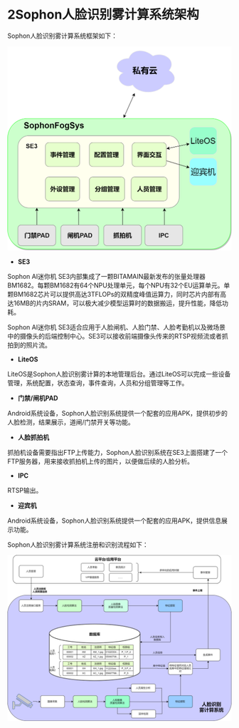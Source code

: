 # 2Sophon人脸识别雾计算系统架构

Sophon人脸识别雾计算系统框架如下：

![](../../imgs/SophonFog私有云架构.png)



- **SE3**

Sophon AI迷你机 SE3内部集成了一颗BITAMAIN最新发布的张量处理器BM1682。每颗BM1682有64个NPU处理单元，每个NPU有32个EU运算单元。单颗BM1682芯片可以提供高达3TFLOPs的双精度峰值运算力，同时芯片内部有高达16MB的片内SRAM，可以极大减少模型运算时的数据搬运，提升性能，降低功耗。

Sophon AI迷你机 SE3适合应用于人脸闸机、人脸门禁、人脸考勤机以及微场景中的摄像头的后端控制中心。SE3可以接收前端摄像头传来的RTSP视频流或者抓拍到的照片流。

- **LiteOS**

LiteOS是Sophon人脸识别雾计算的本地管理后台。通过LiteOS可以完成一些设备管理，系统配置，状态查询，事件查询，人员和分组管理等工作。

- **门禁/闸机PAD**

Android系统设备，Sophon人脸识别系统提供一个配套的应用APK，提供初步的人脸检测，结果展示，道闸/门禁开关等功能。

- **人脸抓拍机**

抓拍机设备需要指出FTP上传能力，Sophon人脸识别系统在SE3上面搭建了一个FTP服务器，用来接收抓拍机上传的图片，以便做后续的人脸分析。

- **IPC**

RTSP输出。

- **迎宾机**

Android系统设备，Sophon人脸识别系统提供一个配套的应用APK，提供信息展示功能。

Sophon人脸识别雾计算系统注册和识别流程如下：

![](../../imgs/流程图.png)
